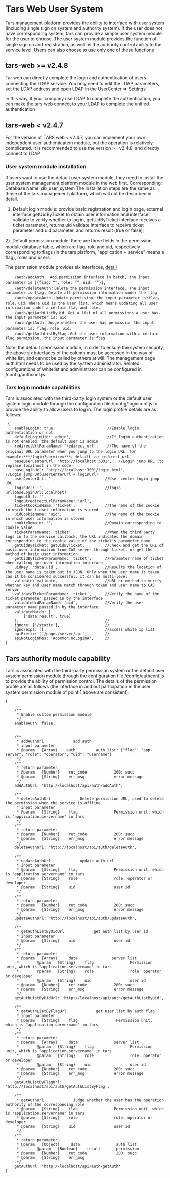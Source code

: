 # Tars Web User System

Tars management platform provides the ability to interface with user system (including single sign on system and authority system). If the user does not have corresponding system, tars can provide a simple user system module for the user to choose. The user system module provides the function of single sign on and registration, as well as the authority control ability to the service level. Users can also choose to use only one of these functions

## tars-web >= v2.4.8

Tar web can directly complete the login and authentication of users connecting the LDAP service. You only need to edit the LDAP parameters, set the LDAP address and open LDAP in the UserCenter => Settings

In this way, if your company use LDAP to complete the authentication, you can make the tars web connect to your LDAP to complete the unified authentication

## tars-web < v2.4.7

For the version of TARS web < v2.4.7, you can implement your own independent user authentication module, but the operation is relatively complicated. It is recommended to use the version >= v2.4.8, and directly connect to LDAP

### User system module installation

If users want to use the default user system module, they need to install the user system management platform module in the web first. Corresponding: Database Name: db\_user\_system 
The installation steps are the same as those of the tars management platform, which will not be described in detail.

1) Default login module: provide basic registration and login page, external interface getUidByTicket to obtain user information and interface validate to verify whether to log in, getUidByTicket interface receives a ticket parameter, returns uid validate interface to receive ticket parameter and uid parameter, and returns result (true or false);

2）Default permission module: there are three fields in the permission module database table, which are flag, role and uid, respectively corresponding to flags (in the tars platform, "application + service" means a flag), roles and users.


The permission module provides six interfaces, [detail](../installation/web.md)

```text
    /auth/addAuth： Add permission interface in batch, the input parameter is [{flag: “”，role: “”，uid: “”}],
    /auth/deleteAuth：Delete the permission interface. The input parameter is flag. Delete all permission information under the flag
    /auth/updateAuth：Update permission，the input parameter is:flag，role，uid，Where uid is the user list, which means updating all user information under a certain flag and role.
    /auth/getAuthListByUid：Get a list of all permissions a user has，the input parameter is: uid
    /auth/getAuth：Judge whether the user has permission the input parameter is: flag，role，uid。
    /auth/getAuthListByFlag：Get the user information with a certain flag permission, the input parameter is:flag
```

Note: the default permission module, in order to ensure the system security, the above six interfaces of the column must be accessed in the way of white list, and cannot be called by others at will. The management page auth.html needs to be used by the system administrator. Related configurations of whitelist and administrator can be configured in /config/authconf.js.

### Tars login module capabilities

Tars is associated with the third-party login system or the default user system login module through the configuration file /config/loginconf.js to provide the ability to allow users to log in. The login profile details are as follows:

```text
 {
    enableLogin: true,                       //Enable login authentication or not
    defaultLoginUid: 'admin',                //If login authentication is not enabled, the default user is admin
    redirectUrlParamName: 'redirect_url',    //The name of the original URL parameter when you jump to the login URL，for example:***/login?service=***，default is: redirect_url
    baseUserCenterUrl: 'http://localhost:3001',   //Login jump URL (to replace localhost in the code)
    baseLoginUrl: 'http://localhost:3001/login.html',                 //Login jump UR(userCenterUrl + loginUrl)
    userCenterUrl: '',                      //User center login jump URL
    loginUrl: '',                           //login url(baseLoginUrl:localhost)
    logoutUrl: '',
    logoutredirectUrlParamName: 'url',
    ticketCookieName: 'ticket',             //The name of the cookie in which the ticket information is stored
    uidCookieName: 'uid',                   //The name of the cookie in which user information is stored
    cookieDomain: '',                       //Domain corresponding to cookie value
    ticketParamName: 'ticket',              //When the third party logs in to the service callback, the URL indicates the domain corresponding to the cookie value of the ticket's parameter name
    getUidByTicket: getUidByTicket,         //Check and get the URL of basic user information from CAS server through ticket, or get the method of basic user information
    getUidByTicketParamName: 'ticket',      //Parameter name of ticket when calling get user information interface
    uidKey: 'data.uid',                     //Results the location of the user name is taken out in JSON. Only when the user name is taken can it be considered successful. It can be multi-level
    validate: validate,                     //URL or method to verify whether key and user name match through token and user name to CAS server
    validateTicketParamName: 'ticket',      //Verify the name of the ticket parameter passed in by the interface
    validateUidParamName: 'uid',            //Verify the user parameter name passed in by the interface
    validateMatch: [
        ['data.result', true]
    ],                                      //
    ignore: ['/static'],                    //
    ignoreIps: [],                          //access white ip list
    apiPrefix: ['/pages/server/api'],       //
    apiNotLoginMes: '#common.noLogin#',     //
}
```

## Tars authority module capability

Tars is associated with the third-party permission system or the default user system permission module through the configuration file /config/authconf.js to provide the ability of permission control. The details of the permission profile are as follows (the interface in and out participation in the user system permission module of point 1 above are consistent):

```text
{

    /**
     * Enable custom permission module
     */
    enableAuth: false,

    
    /**
     * addAuthUrl             add auth
     * input parameter 
     * @param   {Array}    auth         auth list: {"flag": "app-server", "role": "operator", "uid": "username"}
     */
    /**
     * return parameter
     * @param   {Number}    ret_code            200: succ
     * @param   {String}    err_msg             error message
     */
    addAuthUrl: 'http://localhost/api/auth/addAuth',

    /**
     * deleteAuthUrl             Delete permission URL, used to delete the permission when the service is offline
     * input parameter
     * @param   {String}    flag                Permission unit, which is "application.servername" in tars
     */
    /**
     * return parameter
     * @param   {Number}    ret_code            200: succ
     * @param   {String}    err_msg             error message
     */
    deleteAuthUrl: 'http://localhost/api/auth/deleteAuth',

    /**
     * updateAuthUrl             update auth url
     * input parameter
     * @param   {String}    flag                Permission unit, which is "application.servername" in tars
     * @param   {String}    role                role: operator or developer
     * @param   {String}    uid                 user id
     */
    /**
     * return parameter
     * @param   {Number}    ret_code            200: succ
     * @param   {String}    err_msg             error message
     */
    updateAuthUrl: 'http://localhost/api/auth/updateAuth',

    /**
     * getAuthListByUidUrl             get auth list by user id
     * input parameter
     * @param   {String}    uid                 user id
     */
    /**
     * return parameter
     * @param   {Array}     data               server list
     *        @param   {String}    flag                Permission unit, which is "application.servername" in tars
     *        @param   {String}    role                role: operator or developer
     *        @param   {String}    uid                 user id
     * @param   {Number}    ret_code            200: succ
     * @param   {String}    err_msg             error message
     */
    getAuthListByUidUrl: 'http://localhost/api/auth/getAuthListByUid',

    /**
     * getAuthListByFlagUrl             get user list by auth flag
     * input parameter
     * @param   {String}    flag                 Permission unit, which is "application.servername" in tars
     */
    /**
     * return parameter
     * @param   {Array}     data                server list
     *        @param   {String}    flag                Permission unit, which is "application.servername" in tars
     *        @param   {String}    role                role: operator or developer
     *        @param   {String}    uid                 user id
     * @param   {Number}    ret_code            200: succ
     * @param   {String}    err_msg             error message
     */
    getAuthListByFlagUrl: 'http://localhost/api/auth/getAuthListByFlag',

    /**
     * getAuthUrl             Judge whether the user has the operation authority of the corresponding role
     * @param   {String}    flag                Permission unit, which is "application.servername" in tars
     * @param   {String}    role                role: operator or developer
     * @param   {String}    uid                 user id
     */
    /**
     * return parameter
     * @param   {Object}     data                auth list
     *        @param   {Boolean}    result       permission
     * @param   {Number}    ret_code             200: succ 
     * @param   {String}    err_msg             
     */
    getAuthUrl: 'http://localhost/api/auth/getAuth'
}
```

